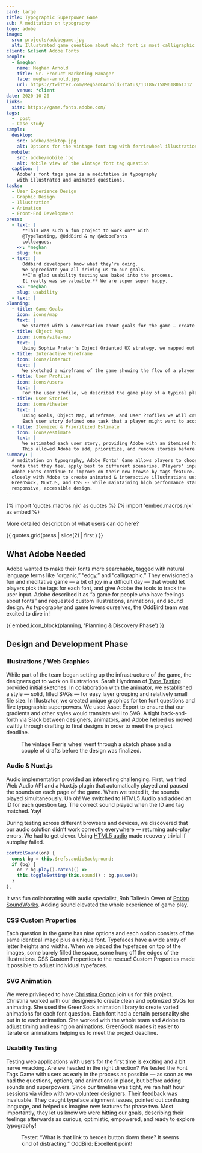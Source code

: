 ```yaml
---
card: large
title: Typographic Superpower Game
sub: A meditation on typography
logo: adobe
image:
  src: projects/adobegame.jpg
  alt: Illustrated game question about which font is most calligraphic
client: &client Adobe Fonts
people:
  - &meghan
    name: Meghan Arnold
    title: Sr. Product Marketing Manager
    face: meghan-arnold.jpg
    url: https://twitter.com/MeghanCArnold/status/1318671589618061312
    venue: *client
date: 2020-10-20
links:
  site: https://game.fonts.adobe.com/
tags:
  - _post
  - Case Study
sample:
  desktop:
    src: adobe/desktop.jpg
    alt: Options for the vintage font tag with ferriswheel illustrations
  mobile:
    src: adobe/mobile.jpg
    alt: Mobile view of the vintage font tag question
  caption: |
    Adobe's font tags game is a meditation in typography
    with illustrated and animated questions.
tasks:
  - User Experience Design
  - Graphic Design
  - Illustration
  - Animation
  - Front-End Development
press:
  - text: |
      **This was such a fun project to work on** with
      @TypeTasting, @OddBird & my @AdobeFonts
      colleagues.
    <<: *meghan
    slug: fun
  - text: |
      Oddbird developers know what they’re doing. 
      We appreciate you all driving us to our goals.
      **I’m glad usability testing was baked into the process.
      It really was so valuable.** We are super super happy.
    <<: *meghan
    slug: usability
  - text: |
planning:
  - title: Game Goals
    icon: icons/map
    text: |
      We started with a conversation about goals for the game — create a happy place for designers to connect with fonts and a method for Adobe to collect their feedback. We talked about what the game should not do like sell things, store player information, or become a social media platform. We defined technical and accessibility requirements, collected specifics about the content, and established a deadline. 
  - title: Object Map
    icon: icons/site-map
    text: |
      Using Sophia Prater’s Object Oriented UX strategy, we mapped out the objects in the web application. Though this project had only four objects, the map helped us agree on terms and get organized. We fleshed out the content of each object and the relationships between the four objects that would make up the game: question, option, superpower, and session user.
  - title: Interactive Wireframe
    icon: icons/interact
    text: |
      We sketched a wireframe of the game showing the flow of a player through the objects and ways to navigate from one object to another. Illustrations and animations make up the bulk of this game, but we didn’t get into those details yet at this stage. Keeping the wireframe basic and grayscale helped us nail down when animations should occur, what illustrations we would need, and where important Calls to Action should be highlighted throughout the game. 
  - title: User Profiles
    icon: icons/users
    text: |
      For the user profile, we described the game play of a typical player. Thinking through where the player may be coming from — an Adobe promo or a social media post — helped us hone our ideas for the landing page. In order to make the game accessible to as many players as possible, we establish that both sound and animation should start in the off position, with prominent toggles to turn them on at the player’s discretion.
  - title: User Stories
    icon: icons/theater
    text: |
      Using Goals, Object Map, Wireframe, and User Profiles we will created a list of expected features or ‘stories’ written from the perspective of an individual player.
      Each user story defined one task that a player might want to accomplish during the game. (As a Player, I want to select a font option.)
  - title: Itemized & Prioritized Estimate
    icon: icons/estimate
    text: |
      We estimated each user story, providing Adobe with an itemized hourly estimate, organized into phases.
      This allowed Adobe to add, prioritize, and remove stories before we began development, and throughout the project as needs and timeline constraints changed.
summary: |
  A meditation on typography, Adobe Fonts' Game allows players to choose the
  fonts that they feel apply best to different scenarios. Players' input helps
  Adobe Fonts continue to improve on their new browse-by-tags feature. We worked
  closely with Adobe to create animated & interactive illustrations using
  GreenSock, NuxtJS, and CSS -- while maintaining high performance standards and
  responsive, accessible design.
---
```


{% import 'quotes.macros.njk' as quotes %}
{% import 'embed.macros.njk' as embed %}

More detailed description of what users can do here?

{{ quotes.grid(press | slice(2) | first ) }}

## What Adobe Needed

Adobe wanted to make their fonts more searchable, tagged with natural language terms like “organic,” “edgy,” and “calligraphic.” They envisioned a fun and meditative game — a bit of joy in a difficult day — that would let players pick the tags for each font, and give Adobe the tools to track the user input. Adobe described it as “a game for people who have feelings about fonts” and requested custom illustrations, animations, and sound design. As typography and game lovers ourselves, the OddBird team was excited to dive in!

{{ embed.icon_block(planning, 'Planning & Discovery Phase') }}

## Design and Development Phase

### Illustrations / Web Graphics

While part of the team began setting up the infrastructure of the game, the designers got to work on illustrations. Sarah Hyndman of [Type Tasting] provided initial sketches. In collaboration with the animator, we established a style — solid, filled SVGs — for easy layer grouping and relatively small file size. In Illustrator, we created unique graphics for ten font questions and five typographic superpowers. We used Asset Export to ensure that our gradients and other styles would translate well to SVG. A tight back-and-forth via Slack between designers, animators, and Adobe helped us moved swiftly through drafting to final designs in order to meet the project deadline.

[type tasting]: https://www.typetasting.com/

<figure>
<img src="{{ site.images }}work/adobe/enter-here.png" class="extend-full" alt="" /><figcaption>The vintage Ferris wheel
went through a sketch phase and a couple of drafts before
the design was finalized.</figcaption>
</figure>


### Audio & Nuxt.js

Audio implementation provided an interesting challenging. First, we tried Web Audio API and a Nuxt.js plugin that automatically played and paused the sounds on each page of the game. When we tested it, the sounds played simultaneously. Uh oh! We switched to HTML5 Audio and added an ID for each question tag. The correct sound played when the ID and tag matched. Yay!

During testing across different browsers and devices, we discovered that our audio solution didn’t work correctly everywhere — returning auto-play errors. We had to get clever. Using [HTML5 audio] made recovery trivial if autoplay failed.

```javascript
controlSound(on) {
  const bg = this.$refs.audioBackground;
  if (bg) {
    on ? bg.play().catch(() =>  
    this.toggleSetting(this.sound)) : bg.pause();
  }
},
```
It was fun collaborating with audio specialist, Rob Taliesin Owen of [Potion SoundWorks]. Adding sound elevated the whole experience of game play. 

[html5 audio]: https://developer.mozilla.org/en-US/docs/Web/Media/Autoplay_guide
[Potion SoundWorks]: https://potionsoundworks.com/

### CSS Custom Properties

Each question in the game has nine options and each option consists of the same identical image plus a unique font. Typefaces have a wide array of letter heights and widths. When we placed the typefaces on top of the images, some barely filled the space, some hung off the edges of the illustrations. CSS Custom Properties to the rescue! Custom Properties made it possible to adjust individual typefaces.

### SVG Animation

We were privileged to have [Christina Gorton] join us for this project. Christina worked with our designers to create clean and optimized SVGs for animating. She used the GreenSock animation library to create varied animations for each font question. Each font had a certain personality she put in to each animation. She worked with the whole team and Adobe to adjust timing and easing on animations. GreenSock mades it easier to iterate on animations helping us to meet the project deadline.

[Christina Gorton]: https://www.christinagorton.com/

### Usability Testing

Testing web applications with users for the first time is exciting and a bit nerve wracking. Are we headed in the right direction? We tested the Font Tags Game with users as early in the process as possible — as soon as we had the questions, options, and animations in place, but before adding sounds and superpowers. Since our timeline was tight, we ran half hour sessions via video with two volunteer designers. Their feedback was invaluable. They caught typeface alignment issues, pointed out confusing language, and helped us imagine new features for phase two. Most importantly, they let us know we were hitting our goals, describing their feelings afterwards as curious, optimistic, empowered, and ready to explore typography!

<figure>
<img src="{{ site.images }}work/adobe/organic-usability.jpg" class="extend-full" alt="" /><figcaption>Tester: “What is that link to heroes button down there? It seems kind of distracting.” OddBird: Excellent point!</figcaption>
</figure>
